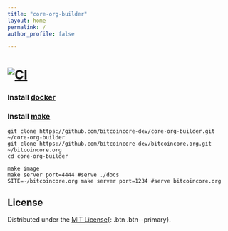 ```yaml
---
title: "core-org-builder"
layout: home
permalink: /
author_profile: false

---
```


<html>
<head>
  <link rel="stylesheet" href="/assets/css/style.css">
</head>
</html>

[![CI](https://github.com/bitcoincore-dev/core-org-builder/actions/workflows/push.yml/badge.svg)](https://github.com/bitcoincore-dev/core-org-builder/actions/workflows/push.yml)
=======

### Install [docker](https://docs.docker.com/get-docker/)		
### Install [make](https://www.gnu.org/software/make/)

```
git clone https://github.com/bitcoincore-dev/core-org-builder.git ~/core-org-builder
git clone https://github.com/bitcoincore-dev/bitcoincore.org.git ~/bitcoincore.org
cd core-org-builder

make image
make server port=4444 #serve ./docs
SITE=~/bitcoincore.org make server port=1234 #serve bitcoincore.org
```

## License

Distributed under the [MIT License](https://raw.githubusercontent.com/bitcoincore-dev/core-org-builder/master/LICENSE){: .btn .btn--primary}.
